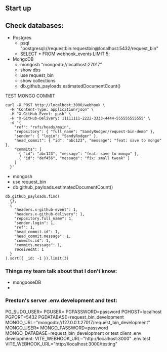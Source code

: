 ## Start up

## Check databases:

- Postgres
  - psql "postgresql://requestbin:requestbin@localhost:5432/request_bin"
  - SELECT * FROM webhook_events LIMIT 5;
- MongoDB
  - mongosh "mongodb://localhost:27017"
  - show dbs
  - use request_bin
  - show collections
  - db.github_payloads.estimatedDocumentCount()

TEST MONGO COMMIT
```
curl -X POST http://localhost:3000/webhook \
  -H "Content-Type: application/json" \
  -H "X-GitHub-Event: push" \
  -H "X-GitHub-Delivery: 11111111-2222-3333-4444-555555555555" \
  -d '{
    "ref": "refs/heads/main",
    "repository": { "full_name": "SandyRodger/request-bin-demo" },
    "sender": { "login": "SandyRodger" },
    "head_commit": { "id": "abc123", "message": "feat: save to mongo" },
    "commits": [
      { "id": "abc123", "message": "feat: save to mongo" },
      { "id": "def456", "message": "fix: small tweak" }
    ]
  }'
```
- mongosh
- use request_bin
- db.github_payloads.estimatedDocumentCount()
```
db.github_payloads.find(
  {},
  {
    "headers.x-github-event": 1,
    "headers.x-github-delivery": 1,
    "repository.full_name": 1,
    "sender.login": 1,
    "ref": 1,
    "head_commit.id": 1,
    "head_commit.message": 1,
    "commits.id": 1,
    "commits.message": 1,
    receivedAt: 1
  }
).sort({ _id: -1 }).limit(3)
```

### Things my team talk about that I don't know:

- mongooseDB
- 

### Preston's server .env.development and test:

PG_SUDO_USER=
PGUSER=
PGPASSWORD=password
PGHOST=localhost
PGPORT=5432
PGDATABASE=request_bin_development
MONGO_URL="mongodb://127.0.0.1:27017/request_bin_development"
MONGO_USER=
MONGO_PASSWORD=password
MONGO_DATABASE=request_bin_development or test
client .env development:
VITE_WEBHOOK_URL="http://localhost:3000"
.env.test
VITE_WEBHOOK_URL="http://localhost:3000/testing"
